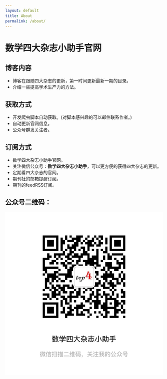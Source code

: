 ```yaml
---
layout: default
title: About
permalink: /about/
---
```

# 数学四大杂志小助手官网

## 博客内容
- 博客在跟随四大杂志的更新，第一时间更新最新一期的目录。
- 介绍一些提高学术生产力的方法。

## 获取方式
- 开发爬虫脚本自动获取。(对脚本感兴趣的可以邮件联系作者。)
- 自动更新官网信息。
- 公众号群发关注者。

## 订阅方式
- 数学四大杂志小助手官网。
- 关注微信公众号：**数学四大杂志小助手**，可以更方便的获得四大杂志的更新。
- 定期看四大杂志的官网。
- 期刊社的邮箱提醒订阅。
- 期刊的feedRSS订阅。

## 公众号二维码：   
![avatar](/wechat-top4.jpg)
